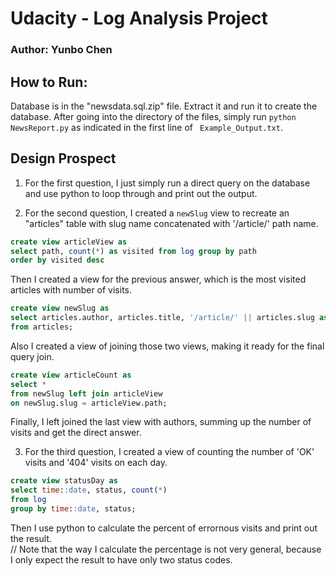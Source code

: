 # Udacity - Log Analysis Project
### Author: Yunbo Chen

## How to Run:
Database is in the "newsdata.sql.zip" file. Extract it and run it to create the database.
After going into the directory of the files, simply run `python NewsReport.py` as indicated in the first line of ` Example_Output.txt`. 

## Design Prospect
1. For the first question, I just simply run a direct query on the database and use python to loop through and print out the output.

2. For the second question, I created a `newSlug` view to recreate an "articles" table with slug name concatenated with '/article/' path name. 
```sql
create view articleView as 
select path, count(*) as visited from log group by path 
order by visited desc
```

Then I created a view for the previous answer, which is the most visited articles with number of visits. 
```sql
create view newSlug as 
select articles.author, articles.title, '/article/' || articles.slug as slug, articles.id 
from articles;
```
Also I created a view of joining those two views, making it ready for the final query join. 
```sql
create view articleCount as 
select * 
from newSlug left join articleView 
on newSlug.slug = articleView.path;
```
Finally, I left joined the last view with authors, summing up the number of visits and get the direct answer.

3. For the third question, I created a view of counting the number of 'OK' visits and '404' visits on each day. 
```sql
create view statusDay as 
select time::date, status, count(*) 
from log 
group by time::date, status;
```
Then I use python to calculate the percent of errornous visits and print out the result.   
// Note that the way I calculate the percentage is not very general, because I only expect the result to have only two status codes.